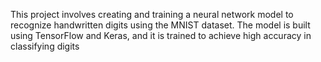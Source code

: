 This project involves creating and training a neural network model to recognize handwritten digits
using the MNIST dataset. The model is built using TensorFlow and Keras, and it is trained to achieve
high accuracy in classifying digits
